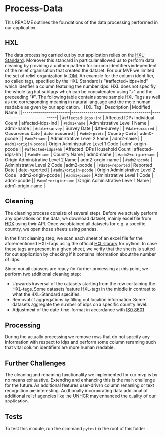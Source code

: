 # Process-Data
This README outlines the foundations of the data processing performed in our application.

## HXL
The data processing carried out by our application relies on the [HXL-Standard](https://hxlstandard.org/). Moreover this standard in particular allowed us to perform data cleaning by providing a uniform pattern for column identifiers independent of the relief organisation that created the dataset. For our MVP we limited the set of relief organization to [IOM](https://www.iom.int/). 
An example for the column identifier, so called tags, specified by the HXL-Standard is "#affected+idps+ind" which idenfies a column featuring the number idps. HXL does not specifiy the whole tag but subtags which can be concatenated using "+" and the preceeding "#".
The following table contains some sample HXL-Tags as well as the corresponding meaning in natural language and the more human readable as given by our application.
| HXL Tag                | Description                            | Modified Name             |
|------------------------|----------------------------------------|------------------------------|
| `#affected+idps+ind`   | Affected IDPs Individual Count         | affected-idps-ind           |
| `#adm1+name`           | Administrative Level 1 Name            | adm1-name                   |
| `#date+survey`         | Survey Date                            | date-survey                 |
| `#date+occured`        | Occurrence Date                        | date-occurred               |
| `#adm0+pcode`          | Country Code                           | adm0-pcode                  |
| `#adm2+name`           | Administrative Level 2 Name            | adm2-name                   |
| `#adm1+origin+pcode`   | Origin Administrative Level 1 Code     | adm1-origin-pcode           |
| `#affected+idps+hh`    | Affected IDPs Household Count          | affected-idps-hh            |
| `#adm0+name`           | Country Name                           | adm0-name                   |
| `#adm2+origin+name`    | Origin Administrative Level 2 Name     | adm2-origin-name            |
| `#adm2+pcode`          | Administrative Level 2 Code            | adm2-pcode                  |
| `#date+reported`       | Reported Date                          | date-reported               |
| `#adm2+origin+pcode`   | Origin Administrative Level 2 Code     | adm2-origin-pcode           |
| `#adm1+pcode`          | Administrative Level 1 Code            | adm1-pcode                  |
| `#adm1+origin+name`    | Origin Administrative Level 1 Name     | adm1-origin-name            |

## Cleaning
The cleaning process consists of several steps. Before we actualy perform any operations on the data, we download dataset, mainly excel file from [HDX](https://data.humdata.org/) using their API. Once we obtained all datasets for e.g. a specific country, we open those sheets using pandas.

In the first cleaning step, we scan each sheet of an excel file for the aforementioned HXL-Tags using the official   [HXL-library](https://hxlstandard.github.io/libhxl-python/) for python. In case these tags are present in a given sheet, we verify that the sheets is suited for out application by checking if it contains information about the number of idps.

Since not all datasets are ready for further processing at this point, we perform two additional cleaning step:
* Upwards traversal of the datasets starting from the row containing the HXL-tags. Some datasets feature HXL-tags in the middle in contrast to what the HXL-Standard specifies. 
* Removal of aggregations by filling out location information. Some datasets aggregate the number of idps on a specific country level.
* Adjustment of the date-time-format in accordance with [ISO 8601](https://en.wikipedia.org/wiki/ISO_8601)

## Processing
During the actually processing we remove rows that do not specify any information with respect to idps and perform some column renaming such that vital column identifiers are more human readable.

## Further Challenges
The cleaning and renaming functionality we implemented for our mvp is by no means exhaustive. Extending and enhancing this is the main challenge for the future. As additional features user-driven column renaming or text recognition are interesting. Addtionally incorporating data addtional of additional relief agencies like the [UNHCR](https://www.unhcr.org/) may enhanced the quality of our application.

## Tests
To test this module, run the command ```pytest``` in the root of this folder .